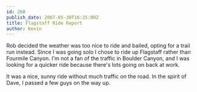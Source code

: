 ```yaml
---
id: 260
publish_date: 2007-05-30T16:25:00Z
title: Flagstaff Ride Report
author: Kevin
---
```

Rob decided the weather was too nice to ride and bailed, opting for a trail run instead. Since I was going solo I chose to ride up Flagstaff rather than Fourmile Canyon. I'm not a fan of the traffic in Boulder Canyon, and I was looking for a quicker ride because there's lots going on back at work.

It was a nice, sunny ride without much traffic on the road. In the spirit of Dave, I passed a few guys on the way up.